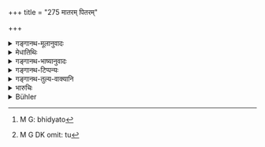 +++
title = "275 मातरम् पितरम्"

+++

<details><summary>गङ्गानथ-मूलानुवादः</summary>

He who alienates the mother, the father, the wife, the brother, the child or the preceptor, should be made to pay a hundred; as also one who does not give the way to his preceptor.—(276)
</details>

<details><summary>मेधातिथिः</summary>

**आक्षारणं** भेदनं द्वेषजननम् अनृतेन । "एषा ते माता न स्नेहवती द्वितीये पुत्रे ऽत्यन्ततृष्णावती कनकमयम् अङ्गुलीयकं रहसि तस्मै दत्तवती" इत्य् एवमाद्य् उक्त्वा भेदयति । एवं पितापुत्रौ जायापती भ्रातॄन् गुरुशिष्यौ । **तनय**ग्रहणं द्वितीयसंबन्धिप्रदर्शनार्थम् । अन्यथा **मातरम्** इत्य् उक्ते मातरं पुत्राद् भिन्दतो[^२१६] दण्डः स्यान् न पुत्रं मातुः । यद्य् अपि भेदनम् उभयाधिष्ठानं तथापि यन्मुखेन क्रियते स एव भेदयितव्य इति व्यवहारः । तत्रासति **तनय**ग्रहणे प्रदर्शनार्थे यदैव मातरम् आह "नैष ते पुत्रो ऽभक्तो दुःशीलश् च" इत्येवमादिना मातरम् आक्षारयति तत्रैव स्यान् न तु[^२१७] पुत्रं यथा दर्शितम् । 


[^२१७]:
     M G DK omit: tu


[^२१६]:
     M G: bhidyato

- <u>अन्ये तु</u> चित्तकदर्थनोत्पादनम् **आक्षारणम्** आहुः । "प्रवक्ष्यामि धनं श्रुतं वार्जयितुं तीर्थाद्य् उपसेवितुम्" तत्प्रवासशङ्कया च मानसी तृष्णया पीडा भवतीति, तथा न कर्तव्यम् । 

यावद् **गुरवस्** ते जीवेयुस् तावन् नान्यं समाचरेन् न तैर् अननुज्ञात इति च । यत् तु विद्वेषणादिना चित्ते खेदोत्पादनं तत्र शता न मुच्यते, "प्रतिरोद्धा गुरोः" (म्ध् ३.१४३) इति महत्वाद् दोषस्य ।   

**जायाया** अनुकूलायाः पुत्रवत्याः "करोत्य् अन्यं विवाहम्" इत्य् एतद् **आक्षारणम्** । एवं गुणवतः पुत्रस्याकारणे ऽन्यकरणम् । **गुरोः** सर्वप्रकारं **पन्थानम्** अत्यजतः शतं दण्डः ॥ ८.२७५ ॥
</details>

<details><summary>गङ्गानथ-भाष्यानुवादः</summary>

‘*Alienating*’ means *estranging* (sowing dissension), by false insinuations; *e.g*., when one tries to sow dissension by making such assertions as—‘This mother of yours has no love for you, she has a great hankering after her other son, and has secretly given him a golden ring.’ Similarly when he sows dissension between the father and son, or between the husband and wife, or between brothers, or between the preceptor and disciple.

The term ‘*child*’ has been mentioned with a view to indicate the other member in the dissension. If this were not added, the punishment would apply only to one who would alienate the ‘mother’ from her son,—and not to one who would alienate the ‘son’ from his mother; though ‘alienation’ is always between two parties, yet that party is spoken of as being ‘alienated’ through whom the estrangement is attempted. Under the circumstances, if the ‘child’ were not mentioned, the punishment would apply only to one who would ‘alienate the *mother*’ by saying—‘this son of yours is not devoted to you, and is ill-behaved,’—and not to one who would ‘alienate’ the *son*, in the manner described before.

Others have explained the word ‘*ākṣārayan*’ as *causing mental suffering*; by making such statements as—‘I am going away from the country for the purpose of acquiring learning or wealth,’—when the fear of the going away of the son causes pain to the father and others; and hence this should not be done.

As regards the ‘preceptor,’ so long as he is alive, one should not go over to another, specially so long as he does not permit him to do so. In a case where the disciple causes mental suffering to his preceptor, by disrespect and such acts,—the man cannot escape by paying the fine of a hundred only; as ‘disregarding of the preceptor’ has been held to be a very serious offence.

The ‘*alienating*’ of the loving wife with children is attempted by telling her that her husband is going to marry another woman. Similarly that of the son with excellent qualities, by representing him to be otherwise.

If in any way, one does not give the way to his preceptor, bis fine shall be one hundred.—(275)
</details>

<details><summary>गङ्गानथ-टिप्पन्यः</summary>

‘*Ākṣārayan*’—‘Defames, by causing dissension’ (Medhātithi),—‘accuses of a heinous crime’ (Govindarāja, Kullūka and Rāghavānanda),—‘accuses of incest’ (Nārāyaṇa),—‘makes them angry’ (Nandana).

This verse is quoted in *Mitākṣarā* (2.204), which (reading ‘*Śvaśuram*’ for ‘*tanayam*’) adds that this refers to cases where the wife is
*innocent* of what is said against her, and. where the mother and the
rest are even *guilty* of what is alleged. *Bālambhaṭṭī* adds the following notes:—‘*Ākṣārayan*,’ defaming,—‘*adadat*,’ not leaving in favour of;—what *Mitākṣarā* says in regard to this rule answers the objection taken against it by Kullūka, that some explanation should be found for the same penalty being prescribed for insulting all the persons mentioned here;—Medhātithi, on the other hand, adopting the reading ‘*tanayam*,’ has explained ‘*ākṣārayan*’ as *causing dissension* among the persons mentioned.

It is quoted in *Vīramitrodaya* (Vyavahāra, 149b), which explains ‘*bhrātaram*’ as ‘elder brother,’ and adds that this refers to cases where the elders have done some mischief, and the wife has done nothing wrong;—in *Parāśaramādhava* (Vyavahāra, p. 295), which adds the same note as *Mitākṣarā*;—and in *Vyavahāramayūkha* (p. 99), which adds that the ‘brother meant here is the *elder* one, since he is mentioned along with the father and the rest,’ and adds that *Mitākṣarā* and other works have declared that this refers to the wife only when she is innocent, and to the mother and others even when they are guilty.

It is quoted in *Vivādaratnākara* (p. 250), which reads ‘*tanayam*,’ and explains ‘*ākṣārayan*’ as ‘subjecting’ to insult—and in *Nṛsiṃhaprasāda* (Vyavahāra, 44b).
</details>

<details><summary>गङ्गानथ-तुल्य-वाक्यानि</summary>

*Viṣṇu* (5.28)—‘He shall he fined a hundred *Kārṣāpaṇaṣ* for defaming a
*Guru*.’

*Bṛhaspati* (20.13).—‘One reviling the sister or other relations shall
pay a fine amounting to 50 *Paṇas*.’

*Śaṅkha-Likhita* (Vivādaratnākara, p. 250).—‘If one reviles the King’s
officers or elders or Brāhmaṇas, he shall be chided or beaten or besmeared with cowdung, or made to ride a donkey, or fined to such an extent as would cure him of his arrogance.’
</details>

<details><summary>भारुचिः</summary>

अत्र श्लोके जायातनयग्रहणम् अर्थवादर्थम् । कथं कृत्वा । भार्यापुत्रयोर् एव तावद् आक्षारणे ऽयम् अस्य दण्डो भवितुम् अर्हति, प्राग् एव मात्रादीनाम् । यस्मान् मात्रादिभ्[इर् न्यू]नत्वं भार्यापुत्रयोः । एतस्मात् सामर्थ्याद् इदम् एवं व्याकरणीयम् । भ्राता च यदि कनीयान् तत एषैवात्र (?) व्याख्या । अत तु ज्येष्ठस्य ग्रहणम्, ततो गुरुत्वाद् अस्य विध्यर्थतैव न्याय्या । एवं च सति गुरुग्रहणं विद्यागुरुप्रभृतीनाम् अवरोधार्थम् । गुरुग्रहणाद् एव च मात्रादिग्रहणे सिद्धे पृथग् उपदेशस् तेषाम् आदरार्थो विज्ञेयः । इदं चान्यद् अर्थान्तरविषयं वाक्यान्तरं समानदण्डत्वाद् अस्मिन्न् एवावधाव् उच्यते । **पन्थानं चाददद् गुरोः** सर्वप्रकारस्यानाक्षारयन्न् अप्य् अयम् एव दण्ड एकः कार्यः स्यात् । एतस्माद् एव च गुरुग्रहणात् पूर्वत्र भार्यापुत्रग्रहणम् अर्थवादार्थं सुतरां विज्ञायते । येन समानदण्ड एव व्यभिचारान्तरौ श्रूयेते । आक्षारणं च प्रतरद्वाक्पारुष्यविशेष आक्रोशादिः । अन्यस् त्व् आह- अनृतेन भेदनम् आक्षारणम् । अनृताभिशंसनं त्व् अपरः । तत् त्व् एतद् उभयं प्रकरणविरोधाद् विचारणीयं युक्तायुक्तत्वेन ॥ ८.२७४ ॥
</details>

<details><summary>Bühler</summary>

275	He who defames his mother, his father, his wife, his brother, his son, or his teacher, and he who gives not the way to his preceptor, shall be compelled to pay one hundred (panas).
</details>
